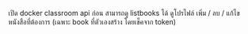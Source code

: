 เปิด docker classroom api ก่อน
สามารถดู listbooks ได้
ดูโปรไฟล์
เพิ่ม / ลบ / แก้ไข หนังสือที่ต้องการ (เฉพาะ book ที่ตัวเองสร้าง โดยเช็คจาก token)
